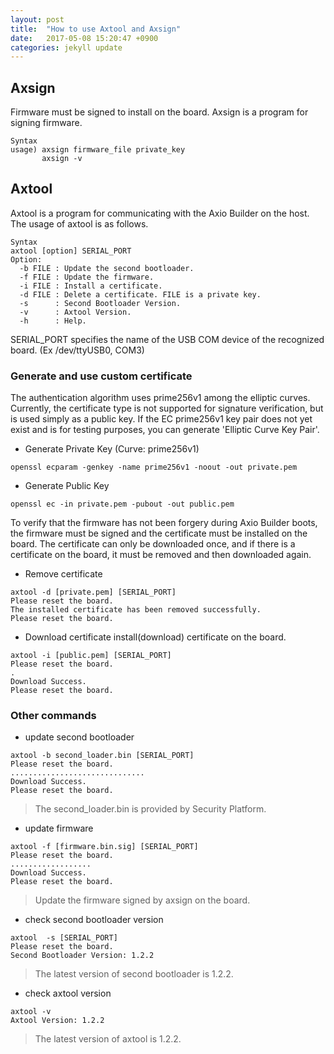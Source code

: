 ```yaml
---
layout: post
title:  "How to use Axtool and Axsign"
date:   2017-05-08 15:20:47 +0900
categories: jekyll update
---
```


## Axsign
Firmware must be signed to install on the board.
Axsign is a program for signing firmware.

```
Syntax
usage) axsign firmware_file private_key
       axsign -v
```

## Axtool
Axtool is a program for communicating with the Axio Builder on the host.
The usage of axtool is as follows.
```
Syntax
axtool [option] SERIAL_PORT
Option:
  -b FILE : Update the second bootloader.
  -f FILE : Update the firmware.
  -i FILE : Install a certificate.
  -d FILE : Delete a certificate. FILE is a private key.
  -s      : Second Bootloader Version.
  -v      : Axtool Version.
  -h      : Help.
```
SERIAL_PORT specifies the name of the USB COM device of the recognized board. (Ex /dev/ttyUSB0, COM3)

### Generate and use custom certificate
The authentication algorithm uses prime256v1 among the elliptic curves.
Currently, the certificate type is not supported for signature verification, but is used simply as a public key.
If the EC prime256v1 key pair does not yet exist and is for testing purposes, you can generate 'Elliptic Curve Key Pair'.
* Generate Private Key (Curve: prime256v1)
```
openssl ecparam -genkey -name prime256v1 -noout -out private.pem
```

* Generate Public Key
```
openssl ec -in private.pem -pubout -out public.pem
```

To verify that the firmware has not been forgery during Axio Builder boots, the firmware must be signed and the certificate must be installed on the board.
The certificate can only be downloaded once, and if there is a certificate on the board, it must be removed and then downloaded again.

* Remove certificate
```
axtool -d [private.pem] [SERIAL_PORT]
Please reset the board.
The installed certificate has been removed successfully.
Please reset the board.
```

* Download certificate
 install(download) certificate on the board.
```
axtool -i [public.pem] [SERIAL_PORT]
Please reset the board.
.
Download Success.
Please reset the board.
```

### Other commands
* update second bootloader
```
axtool -b second_loader.bin [SERIAL_PORT]
Please reset the board.
..............................
Download Success.
Please reset the board.
```
> The second_loader.bin is provided by Security Platform.

* update firmware
```
axtool -f [firmware.bin.sig] [SERIAL_PORT]
Please reset the board.
..................
Download Success.
Please reset the board.
```
> Update the firmware signed by axsign on the board.

* check second bootloader version
```
axtool  -s [SERIAL_PORT]
Please reset the board.
Second Bootloader Version: 1.2.2
```
> The latest version of second bootloader is 1.2.2.
* check axtool version
```
axtool -v
Axtool Version: 1.2.2
```
> The latest version of axtool is 1.2.2.
